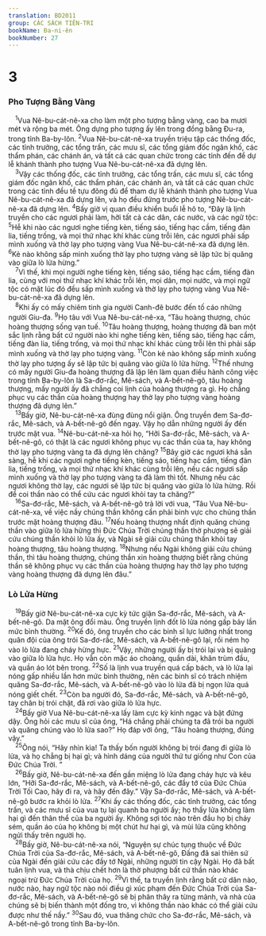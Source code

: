 ```yaml
---
translation: BD2011
group: CÁC SÁCH TIÊN-TRI
bookName: Đa-ni-ên 
bookNumber: 27
---
```


<div class="title"><h1>3</h1><h3>Pho Tượng Bằng Vàng</h3></div>
<span class="verse da_3_1"> <sup>1</sup>Vua Nê-bu-cát-nê-xa cho làm một pho tượng bằng vàng, cao ba mươi mét và rộng ba mét. Ông dựng pho tượng ấy lên trong đồng bằng Ðu-ra, trong tỉnh Ba-by-lôn. </span>
<span class="verse da_3_2"><sup>2</sup>Vua Nê-bu-cát-nê-xa truyền triệu tập các thống đốc, các tỉnh trưởng, các tổng trấn, các mưu sĩ, các tổng giám đốc ngân khố, các thẩm phán, các chánh án, và tất cả các quan chức trong các tỉnh đến để dự lễ khánh thành pho tượng Vua Nê-bu-cát-nê-xa đã dựng lên.<br/></span>
<span class="verse da_3_3"> <sup>3</sup>Vậy các thống đốc, các tỉnh trưởng, các tổng trấn, các mưu sĩ, các tổng giám đốc ngân khố, các thẩm phán, các chánh án, và tất cả các quan chức trong các tỉnh đều tề tựu đông đủ để tham dự lễ khánh thành pho tượng Vua Nê-bu-cát-nê-xa đã dựng lên, và họ đều đứng trước pho tượng Nê-bu-cát-nê-xa đã dựng lên. </span>
<span class="verse da_3_4"><sup>4</sup>Bấy giờ vị quan điều khiển buổi lễ hô to, “Ðây là lịnh truyền cho các ngươi phải làm, hỡi tất cả các dân, các nước, và các ngữ tộc: </span>
<span class="verse da_3_5"><sup>5</sup>Hễ khi nào các ngươi nghe tiếng kèn, tiếng sáo, tiếng hạc cầm, tiếng đàn lia, tiếng trống, và mọi thứ nhạc khí khác cùng trỗi lên, các ngươi phải sấp mình xuống và thờ lạy pho tượng vàng Vua Nê-bu-cát-nê-xa đã dựng lên. </span>
<span class="verse da_3_6"><sup>6</sup>Kẻ nào không sấp mình xuống thờ lạy pho tượng vàng sẽ lập tức bị quăng vào giữa lò lửa hừng.”<br/></span>
<span class="verse da_3_7"> <sup>7</sup>Vì thế, khi mọi người nghe tiếng kèn, tiếng sáo, tiếng hạc cầm, tiếng đàn lia, cùng với mọi thứ nhạc khí khác trỗi lên, mọi dân, mọi nước, và mọi ngữ tộc có mặt lúc đó đều sấp mình xuống và thờ lạy pho tượng vàng Vua Nê-bu-cát-nê-xa đã dựng lên.<br/></span>
<span class="verse da_3_8"> <sup>8</sup>Khi ấy có mấy chiêm tinh gia người Canh-đê bước đến tố cáo những người Giu-đa. </span>
<span class="verse da_3_9"><sup>9</sup>Họ tâu với Vua Nê-bu-cát-nê-xa, “Tâu hoàng thượng, chúc hoàng thượng sống vạn tuế. </span>
<span class="verse da_3_10"><sup>10</sup>Tâu hoàng thượng, hoàng thượng đã ban một sắc lịnh rằng bất cứ người nào khi nghe tiếng kèn, tiếng sáo, tiếng hạc cầm, tiếng đàn lia, tiếng trống, và mọi thứ nhạc khí khác cùng trỗi lên thì phải sấp mình xuống và thờ lạy pho tượng vàng. </span>
<span class="verse da_3_11"><sup>11</sup>Còn kẻ nào không sấp mình xuống thờ lạy pho tượng ấy sẽ lập tức bị quăng vào giữa lò lửa hừng. </span>
<span class="verse da_3_12"><sup>12</sup>Thế nhưng có mấy người Giu-đa hoàng thượng đã lập lên làm quan điều hành công việc trong tỉnh Ba-by-lôn là Sa-đơ-rắc, Mê-sách, và A-bết-nê-gô, tâu hoàng thượng, mấy người ấy đã chẳng coi lịnh của hoàng thượng ra gì. Họ chẳng phục vụ các thần của hoàng thượng hay thờ lạy pho tượng vàng hoàng thượng đã dựng lên.”<br/></span>
<span class="verse da_3_13"> <sup>13</sup>Bấy giờ, Nê-bu-cát-nê-xa đùng đùng nổi giận. Ông truyền đem Sa-đơ-rắc, Mê-sách, và A-bết-nê-gô đến ngay. Vậy họ dẫn những người ấy đến trước mặt vua. </span>
<span class="verse da_3_14"><sup>14</sup>Nê-bu-cát-nê-xa hỏi họ, “Hỡi Sa-đơ-rắc, Mê-sách, và A-bết-nê-gô, có thật là các ngươi không phục vụ các thần của ta, hay không thờ lạy pho tượng vàng ta đã dựng lên chăng? </span>
<span class="verse da_3_15"><sup>15</sup>Bây giờ các ngươi khá sẵn sàng, hễ khi các ngươi nghe tiếng kèn, tiếng sáo, tiếng hạc cầm, tiếng đàn lia, tiếng trống, và mọi thứ nhạc khí khác cùng trỗi lên, nếu các ngươi sấp mình xuống và thờ lạy pho tượng vàng ta đã làm thì tốt. Nhưng nếu các ngươi không thờ lạy, các ngươi sẽ lập tức bị quăng vào giữa lò lửa hừng. Rồi để coi thần nào có thể cứu các ngươi khỏi tay ta chăng?”<br/></span>
<span class="verse da_3_16"> <sup>16</sup>Sa-đơ-rắc, Mê-sách, và A-bết-nê-gô trả lời với vua, “Tâu Vua Nê-bu-cát-nê-xa, về việc nầy chúng thần không cần phải binh vực cho chúng thần trước mặt hoàng thượng đâu. </span>
<span class="verse da_3_17"><sup>17</sup>Nếu hoàng thượng nhất định quăng chúng thần vào giữa lò lửa hừng thì Ðức Chúa Trời chúng thần thờ phượng sẽ giải cứu chúng thần khỏi lò lửa ấy, và Ngài sẽ giải cứu chúng thần khỏi tay hoàng thượng, tâu hoàng thượng. </span>
<span class="verse da_3_18"><sup>18</sup>Nhưng nếu Ngài không giải cứu chúng thần, thì tâu hoàng thượng, chúng thần xin hoàng thượng biết rằng chúng thần sẽ không phục vụ các thần của hoàng thượng hay thờ lạy pho tượng vàng hoàng thượng đã dựng lên đâu.”<br/></span>
<div class="title"><h3>Lò Lửa Hừng</h3></div>
<span class="verse da_3_19"> <sup>19</sup>Bấy giờ Nê-bu-cát-nê-xa cực kỳ tức giận Sa-đơ-rắc, Mê-sách, và A-bết-nê-gô. Da mặt ông đổi màu. Ông truyền lịnh đốt lò lửa nóng gấp bảy lần mức bình thường. </span>
<span class="verse da_3_20"><sup>20</sup>Kế đó, ông truyền cho các binh sĩ lực lưỡng nhất trong quân đội của ông trói Sa-đơ-rắc, Mê-sách, và A-bết-nê-gô lại, rồi ném họ vào lò lửa đang cháy hừng hực. </span>
<span class="verse da_3_21"><sup>21</sup>Vậy, những người ấy bị trói lại và bị quăng vào giữa lò lửa hực. Họ vẫn còn mặc áo choàng, quần dài, khăn trùm đầu, và quần áo lót bên trong. </span>
<span class="verse da_3_22"><sup>22</sup>Số là lịnh vua truyền quá cấp bách, và lò lửa lại nóng gấp nhiều lần hơn mức bình thường, nên các binh sĩ có trách nhiệm quăng Sa-đơ-rắc, Mê-sách, và A-bết-nê-gô vào lò lửa đã bị ngọn lửa quá nóng giết chết. </span>
<span class="verse da_3_23"><sup>23</sup>Còn ba người đó, Sa-đơ-rắc, Mê-sách, và A-bết-nê-gô, tay chân bị trói chặt, đã rơi vào giữa lò lửa hực.<br/></span>
<span class="verse da_3_24"> <sup>24</sup>Bấy giờ Vua Nê-bu-cát-nê-xa lấy làm cực kỳ kinh ngạc và bật đứng dậy. Ông hỏi các mưu sĩ của ông, “Há chẳng phải chúng ta đã trói ba người và quăng chúng vào lò lửa sao?” Họ đáp với ông, “Tâu hoàng thượng, đúng vậy.”<br/></span>
<span class="verse da_3_25"> <sup>25</sup>Ông nói, “Hãy nhìn kìa! Ta thấy bốn người không bị trói đang đi giữa lò lửa, và họ chẳng bị hại gì; và hình dáng của người thứ tư giống như Con của Ðức Chúa Trời. ”<br/></span>
<span class="verse da_3_26"> <sup>26</sup>Bấy giờ, Nê-bu-cát-nê-xa đến gần miệng lò lửa đang cháy hực và kêu lớn, “Hỡi Sa-đơ-rắc, Mê-sách, và A-bết-nê-gô, các đầy tớ của Ðức Chúa Trời Tối Cao, hãy đi ra, và hãy đến đây.” Vậy Sa-đơ-rắc, Mê-sách, và A-bết-nê-gô bước ra khỏi lò lửa. </span>
<span class="verse da_3_27"><sup>27</sup>Khi ấy các thống đốc, các tỉnh trưởng, các tổng trấn, và các mưu sĩ của vua tụ lại quanh ba người ấy; họ thấy lửa không làm hại gì đến thân thể của ba người ấy. Không sợi tóc nào trên đầu họ bị cháy sém, quần áo của họ không bị một chút hư hại gì, và mùi lửa cũng không ngửi thấy trên người họ.<br/></span>
<span class="verse da_3_28"> <sup>28</sup>Bấy giờ, Nê-bu-cát-nê-xa nói, “Nguyện sự chúc tụng thuộc về Ðức Chúa Trời của Sa-đơ-rắc, Mê-sách, và A-bết-nê-gô, Ðấng đã sai thiên sứ của Ngài đến giải cứu các đầy tớ Ngài, những người tin cậy Ngài. Họ đã bất tuân lịnh vua, và thà chịu chết hơn là thờ phượng bất cứ thần nào khác ngoại trừ Ðức Chúa Trời của họ. </span>
<span class="verse da_3_29"><sup>29</sup>Vì thế, ta truyền lịnh rằng bất cứ dân nào, nước nào, hay ngữ tộc nào nói điều gì xúc phạm đến Ðức Chúa Trời của Sa-đơ-rắc, Mê-sách, và A-bết-nê-gô sẽ bị phân thây ra từng mảnh, và nhà của chúng sẽ bị biến thành một đống tro, vì không thần nào khác có thể giải cứu được như thế nầy.” </span>
<span class="verse da_3_30"><sup>30</sup>Sau đó, vua thăng chức cho Sa-đơ-rắc, Mê-sách, và A-bết-nê-gô trong tỉnh Ba-by-lôn.<br/></span>
